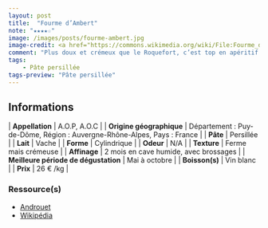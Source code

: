```yaml
---
layout: post
title:  "Fourme d’Ambert"
note: "★★★★☆"
image: /images/posts/fourme-ambert.jpg
image-credit: <a href="https://commons.wikimedia.org/wiki/File:Fourme_d%27Ambert_04.jpg">Coyau / Wikimedia Commons</a>
comment: "Plus doux et crémeux que le Roquefort, c’est top en apéritif ou en sauce !"
tags:
    - Pâte persillée
tags-preview: "Pâte persillée"
---
```


## Informations

| **Appellation** | A.O.P, A.O.C |
| **Origine géographique** | Département : Puy-de-Dôme, Région : Auvergne-Rhône-Alpes, Pays : France   |
| **Pâte** | Persillée |
| **Lait** | Vache |
| **Forme** | Cylindrique |
| **Odeur** | N/A |
| **Texture** | Ferme mais crémeuse |
| **Affinage** | 2 mois en cave humide, avec brossages |
| **Meilleure période de dégustation** | Mai à octobre |
| **Boisson(s)** | Vin blanc |
| **Prix** | 26 € /kg |

### Ressource(s)
* [Androuet](https://androuet.com/Fourme-d-Ambert-129.html)
* [Wikipédia](https://fr.wikipedia.org/wiki/Fourme_d%27Ambert)